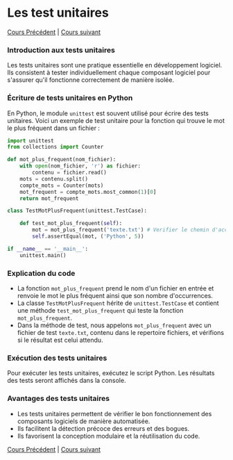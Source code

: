 # Les test unitaires

[Cours Précédent](../Cours/15_Traitement%20de%20fichiers.md) | 
[Cours suivant](../Cours/17_La%20documentation.md)

### Introduction aux tests unitaires

Les tests unitaires sont une pratique essentielle en développement logiciel. Ils consistent à tester individuellement chaque composant logiciel pour s'assurer qu'il fonctionne correctement de manière isolée.

### Écriture de tests unitaires en Python

En Python, le module `unittest` est souvent utilisé pour écrire des tests unitaires. Voici un exemple de test unitaire pour la fonction qui trouve le mot le plus fréquent dans un fichier :

```python
import unittest
from collections import Counter

def mot_plus_frequent(nom_fichier):
    with open(nom_fichier, 'r') as fichier:
        contenu = fichier.read()
    mots = contenu.split()
    compte_mots = Counter(mots)
    mot_frequent = compte_mots.most_common(1)[0]
    return mot_frequent

class TestMotPlusFrequent(unittest.TestCase):

    def test_mot_plus_frequent(self):
        mot = mot_plus_frequent('texte.txt') # Verifier le chemin d'acces
        self.assertEqual(mot, ('Python', 5))

if __name__ == '__main__':
    unittest.main()
```

### Explication du code

- La fonction `mot_plus_frequent` prend le nom d'un fichier en entrée et renvoie le mot le plus fréquent ainsi que son nombre d'occurrences.
- La classe `TestMotPlusFrequent` hérite de `unittest.TestCase` et contient une méthode `test_mot_plus_frequent` qui teste la fonction `mot_plus_frequent`.
- Dans la méthode de test, nous appelons `mot_plus_frequent` avec un fichier de test `texte.txt`, contenu dans le repertoire fichiers, et vérifions si le résultat est celui attendu.

### Exécution des tests unitaires

Pour exécuter les tests unitaires, exécutez le script Python. Les résultats des tests seront affichés dans la console.

### Avantages des tests unitaires
- Les tests unitaires permettent de vérifier le bon fonctionnement des composants logiciels de manière automatisée.
- Ils facilitent la détection précoce des erreurs et des bogues.
- Ils favorisent la conception modulaire et la réutilisation du code.

[Cours Précédent](../Cours/15_Traitement%20de%20fichiers.md) | 
[Cours suivant](../Cours/17_La%20documentation.md)